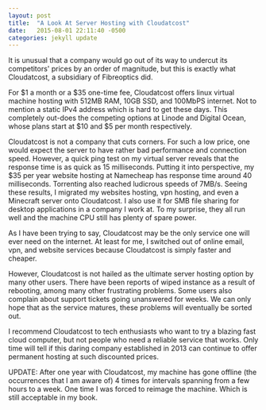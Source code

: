 ```yaml
---
layout: post
title:  "A Look At Server Hosting with Cloudatcost"
date:   2015-08-01 22:11:40 -0500
categories: jekyll update
---
```

It is unusual that a company would go out of its way to undercut its competitors' prices by an order of magnitude, but this is exactly what Cloudatcost, a subsidiary of Fibreoptics did.

For $1 a month or a $35 one-time fee, Cloudatcost offers linux virtual machine hosting with 512MB RAM, 10GB SSD, and 100MbPS internet. Not to mention a static IPv4 address which is hard to get these days. This completely out-does the competing options at Linode and Digital Ocean, whose plans start at $10 and $5 per month respectively.

Cloudatcost is not a company that cuts corners. For such a low price, one would expect the server to have rather bad performance and connection speed. However, a quick ping test on my virtual server reveals that the response time is as quick as 15 milliseconds. Putting it into perspective, my $35 per year website hosting at Namecheap has response time around 40 milliseconds. Torrenting also reached ludicrous speeds of 7MB/s. Seeing these results, I migrated my websites hosting, vpn hosting, and even a Minecraft server onto Cloudatcost. I also use it for SMB file sharing for desktop applications in a company I work at. To my surprise, they all run well and the machine CPU still has plenty of spare power.

As I have been trying to say, Cloudatcost may be the only service one will ever need on the internet. At least for me, I switched out of online email, vpn, and website services because Cloudatcost is simply faster and cheaper.

However, Cloudatcost is not hailed as the ultimate server hosting option by many other users. There have been reports of wiped instance as a result of rebooting, among many other frustrating problems.  Some users also complain about support tickets going unanswered for weeks. We can only hope that as the service matures, these problems will eventually be sorted out.

I recommend Cloudatcost to tech enthusiasts who want to try a blazing fast cloud computer, but not people who need a reliable service that works. Only time will tell if this daring company established in 2013 can continue to offer permanent hosting at such discounted prices.

UPDATE: After one year with Cloudatcost, my machine has gone offline (the occurrences that I am aware of) 4 times for intervals spanning from a few hours to a week. One time I was forced to reimage the machine. Which is still acceptable in my book.
